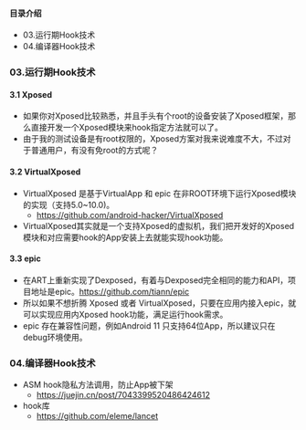 #### 目录介绍
- 03.运行期Hook技术
- 04.编译器Hook技术



### 03.运行期Hook技术
#### 3.1 Xposed
- 如果你对Xposed比较熟悉，并且手头有个root的设备安装了Xposed框架，那么直接开发一个Xposed模块来hook指定方法就可以了。
- 由于我的测试设备是有root权限的，Xposed方案对我来说难度不大，不过对于普通用户，有没有免root的方式呢？



#### 3.2 VirtualXposed
- VirtualXposed 是基于VirtualApp 和 epic 在非ROOT环境下运行Xposed模块的实现（支持5.0~10.0)。
    - https://github.com/android-hacker/VirtualXposed
- VirtualXposed其实就是一个支持Xposed的虚拟机，我们把开发好的Xposed模块和对应需要hook的App安装上去就能实现hook功能。



#### 3.3 epic
- 在ART上重新实现了Dexposed，有着与Dexposed完全相同的能力和API，项目地址是epic。https://github.com/tiann/epic
- 所以如果不想折腾 Xposed 或者 VirtualXposed，只要在应用内接入epic，就可以实现应用内Xposed hook功能，满足运行hook需求。
- epic 存在兼容性问题，例如Android 11 只支持64位App，所以建议只在debug环境使用。



### 04.编译器Hook技术


- ASM hook隐私方法调用，防止App被下架
    - https://juejin.cn/post/7043399520486424612
- hook库
    - https://github.com/eleme/lancet







